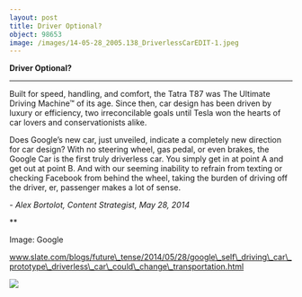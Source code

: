 ```yaml
---
layout: post
title: Driver Optional?
object: 98653
image: /images/14-05-28_2005.138_DriverlessCarEDIT-1.jpeg
---
```

**Driver Optional?**

****

Built for speed, handling, and comfort, the Tatra T87 was The Ultimate Driving Machine™ of its age. Since then, car design has been driven by luxury or efficiency, two irreconcilable goals until Tesla won the hearts of car lovers and conservationists alike. 

Does Google’s new car, just unveiled, indicate a completely new direction for car design? With no steering wheel, gas pedal, or even brakes, the Google Car is the first truly driverless car. You simply get in at point A and get out at point B. And with our seeming inability to refrain from texting or checking Facebook from behind the wheel, taking the burden of driving off the driver, er, passenger makes a lot of sense.

*- Alex Bortolot, Content Strategist, May 28, 2014*

**

Image: Google 

www.slate.com/blogs/future\_tense/2014/05/28/google\_self\_driving\_car\_prototype\_driverless\_car\_could\_change\_transportation.html



![]({{siteurl.base}}/images/14-05-28_2005.138_DriverlessCarEDIT-1.jpeg)
